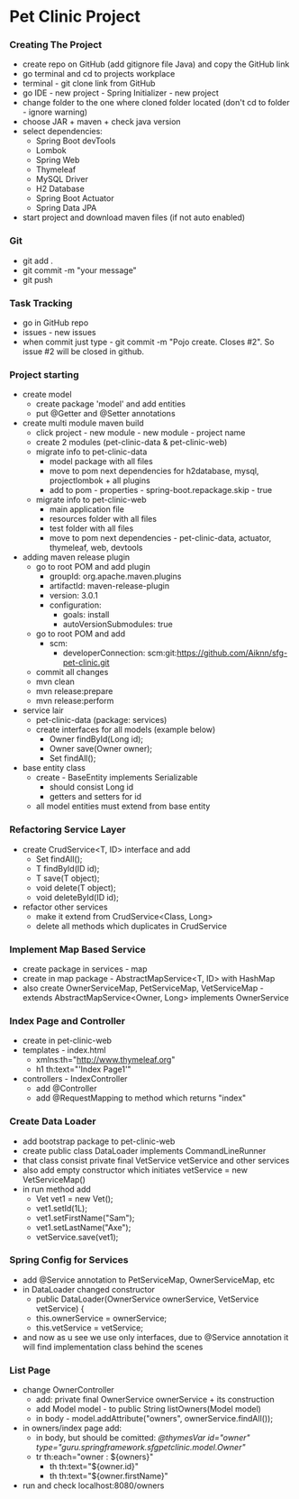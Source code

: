 # Pet Clinic Project

### Creating The Project
* create repo on GitHub (add gitignore file Java) and copy the GitHub link
* go terminal and cd to projects workplace 
* terminal - git clone link from GitHub
* go IDE - new project - Spring Initializer - new project
* change folder to the one where cloned folder located (don't cd to folder - ignore warning)
* choose JAR + maven + check java version
* select dependencies:
    * Spring Boot devTools
    * Lombok
    * Spring Web
    * Thymeleaf
    * MySQL Driver
    * H2 Database
    * Spring Boot Actuator
    * Spring Data JPA
* start project and download maven files (if not auto enabled)

### Git
* git add .
* git commit -m "your message"
* git push

### Task Tracking 
* go in GitHub repo 
* issues - new issues 
* when commit just type - git commit -m "Pojo create. Closes #2". So issue #2 will be closed in github.

### Project starting
* create model
  * create package 'model' and add entities
  * put @Getter and @Setter annotations 
* create multi module maven build
  * click project - new module - new module - project name
  * create 2 modules (pet-clinic-data & pet-clinic-web)
  * migrate info to pet-clinic-data
    * model package with all files  
    * move to pom next dependencies for h2database, mysql, projectlombok + all plugins
    * add to pom - properties - spring-boot.repackage.skip - true
  * migrate info to pet-clinic-web
    * main application file
    * resources folder with all files 
    * test folder with all files 
    * move to pom next dependencies - pet-clinic-data, actuator, thymeleaf, web, devtools
* adding maven release plugin 
  * go to root POM and add plugin
    * groupId: org.apache.maven.plugins
    * artifactId: maven-release-plugin
    * version: 3.0.1
    * configuration:
      * goals: install
      * autoVersionSubmodules: true
  * go to root POM and add
    * scm: 
      * developerConnection: scm:git:https://github.com/Aiknn/sfg-pet-clinic.git
  * commit all changes
  * mvn clean
  * mvn release:prepare
  * mvn release:perform
* service lair 
  * pet-clinic-data (package: services)
  * create interfaces for all models (example below)
    * Owner findById(Long id); 
    * Owner save(Owner owner); 
    * Set<Owner> findAll();
* base entity class
  * create - BaseEntity implements Serializable
    * should consist Long id
    * getters and setters for id
  * all model entities must extend from base entity  

### Refactoring Service Layer
* create CrudService<T, ID> interface and add
  * Set<T> findAll(); 
  * T findById(ID id); 
  * T save(T object); 
  * void delete(T object); 
  * void deleteById(ID id);
* refactor other services
  * make it extend from CrudService<Class, Long>
  * delete all methods which duplicates in CrudService

### Implement Map Based Service
* create package in services - map
* create in map package - AbstractMapService<T, ID> with HashMap
* also create OwnerServiceMap, PetServiceMap, VetServiceMap - extends AbstractMapService<Owner, Long> implements OwnerService

### Index Page and Controller
* create in pet-clinic-web
* templates - index.html
  * xmlns:th="http://www.thymeleaf.org"
  * h1 th:text="'Index Page1'"
* controllers - IndexController
  * add @Controller
  * add @RequestMapping to method which returns "index"

### Create Data Loader
* add bootstrap package to pet-clinic-web
* create public class DataLoader implements CommandLineRunner
* that class consist private final VetService vetService and other services
* also add empty constructor which initiates vetService = new VetServiceMap()
* in run method add
  * Vet vet1 = new Vet();
  * vet1.setId(1L);
  * vet1.setFirstName("Sam");
  * vet1.setLastName("Axe");
  * vetService.save(vet1);

### Spring Config for Services
* add @Service annotation to PetServiceMap, OwnerServiceMap, etc
* in DataLoader changed constructor 
  * public DataLoader(OwnerService ownerService, VetService vetService) { 
  * this.ownerService = ownerService; 
  * this.vetService = vetService;
* and now as u see we use only interfaces, due to @Service annotation it will find implementation class behind the scenes

### List Page
* change OwnerController
  * add: private final OwnerService ownerService + its construction 
  * add Model model - to public String listOwners(Model model)
  * in body - model.addAttribute("owners", ownerService.findAll());
* in owners/index page add:
  * in body, but should be comitted: *@thymesVar id="owner" type="guru.springframework.sfgpetclinic.model.Owner"*
  * tr th:each="owner : ${owners}"
    * th th:text="${owner.id}"
    * th th:text="${owner.firstName}"
* run and check localhost:8080/owners

